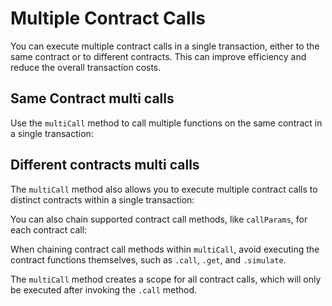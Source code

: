 # Multiple Contract Calls

<!-- This section should explain making multiple contract calls -->
<!-- calls:example:start -->

You can execute multiple contract calls in a single transaction, either to the same contract or to different contracts. This can improve efficiency and reduce the overall transaction costs.

<!-- calls:example:end -->

## Same Contract multi calls

<!-- This section should explain how make multiple calls with the SDK -->
<!-- multicall:example:start -->

Use the `multiCall` method to call multiple functions on the same contract in a single transaction:

<!-- multicall:example:end -->

<!-- <<< ../../docs-snippets/src/guide/contracts/multicalls.test.ts#multicall-1{ts:line-numbers} -->

## Different contracts multi calls

The `multiCall` method also allows you to execute multiple contract calls to distinct contracts within a single transaction:

<!-- <<< ../../docs-snippets/src/guide/contracts/multicalls.test.ts#multicall-2{ts:line-numbers} -->

You can also chain supported contract call methods, like `callParams`, for each contract call:

<!-- <<< ../../docs-snippets/src/guide/contracts/multicalls.test.ts#multicall-3{ts:line-numbers} -->

When chaining contract call methods within `multiCall`, avoid executing the contract functions themselves, such as `.call`, `.get`, and `.simulate`.

The `multiCall` method creates a scope for all contract calls, which will only be executed after invoking the `.call` method.
